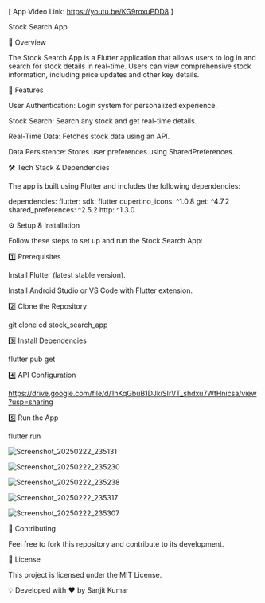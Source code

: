  [ App Video Link: https://youtu.be/KG9roxuPDD8  ] 

Stock Search App

📌 Overview

The Stock Search App is a Flutter application that allows users to log in and search for stock details in real-time. Users can view comprehensive stock information, including price updates and other key details.

🚀 Features

User Authentication: Login system for personalized experience.

Stock Search: Search any stock and get real-time details.

Real-Time Data: Fetches stock data using an API.

Data Persistence: Stores user preferences using SharedPreferences.

🛠️ Tech Stack & Dependencies

The app is built using Flutter and includes the following dependencies:

dependencies:
  flutter:
    sdk: flutter
  cupertino_icons: ^1.0.8
  get: ^4.7.2
  shared_preferences: ^2.5.2
  http: ^1.3.0

⚙️ Setup & Installation

Follow these steps to set up and run the Stock Search App:

1️⃣ Prerequisites

Install Flutter (latest stable version).

Install Android Studio or VS Code with Flutter extension.

2️⃣ Clone the Repository

git clone <your-github-repo-url>
cd stock_search_app

3️⃣ Install Dependencies

flutter pub get

4️⃣ API Configuration

https://drive.google.com/file/d/1hKqGbuB1DJkiSIrVT_shdxu7WtHnicsa/view?usp=sharing


5️⃣ Run the App

flutter run



![Screenshot_20250222_235131](https://github.com/user-attachments/assets/8a1bd75d-a6fc-4eb0-b8a3-51b4d7086c95)

![Screenshot_20250222_235230](https://github.com/user-attachments/assets/e9e91bb8-25d1-44a7-8922-cb14d0a0ed06)

![Screenshot_20250222_235238](https://github.com/user-attachments/assets/29c7d4d8-8bcd-4c1f-9a8f-56eb4894611e)

![Screenshot_20250222_235317](https://github.com/user-attachments/assets/c8960183-e5fd-462f-8d0d-472e72366a2b)

![Screenshot_20250222_235307](https://github.com/user-attachments/assets/34961e59-c278-428c-baee-a03022c2173e)


🤝 Contributing

Feel free to fork this repository and contribute to its development.

📜 License

This project is licensed under the MIT License.

💡 Developed with ❤️ by Sanjit Kumar

